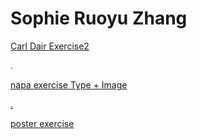 <html>
<body>
<h1>Sophie Ruoyu Zhang</h1>
<p>
<a href="https://almightysophie.github.io/carl-dair/" >Carl Dair Exercise2</a>
</p>

<bk>.</bk>
<p> <a href=" https://almightysophie.github.io/stylepicty/" >napa exercise Type + Image</p> 
    
<bk>.</bk>

<p>
<a href="https://posterexe.glitch.me" >poster exercise</a> </p>

</body>
</html>

